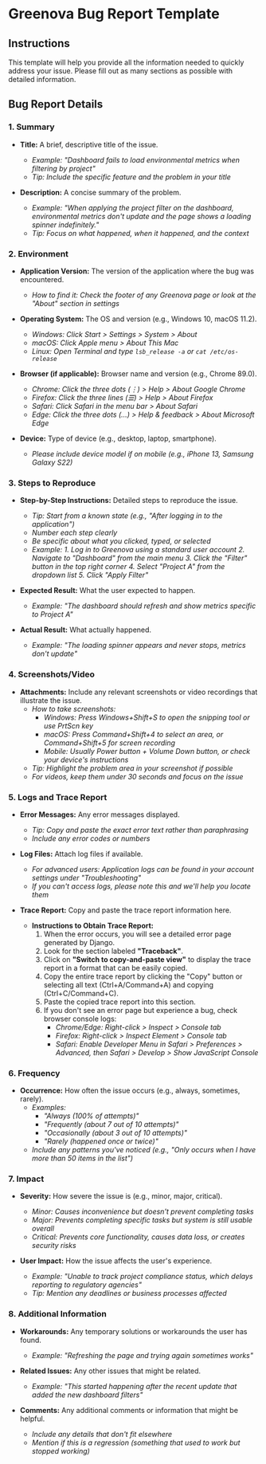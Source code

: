 # Greenova Bug Report Template

## Instructions

This template will help you provide all the information needed to quickly
address your issue. Please fill out as many sections as possible with detailed
information.

## Bug Report Details

### 1. Summary

- **Title:** A brief, descriptive title of the issue.

  - _Example: "Dashboard fails to load environmental metrics when filtering by
    project"_
  - _Tip: Include the specific feature and the problem in your title_

- **Description:** A concise summary of the problem.
  - _Example: "When applying the project filter on the dashboard, environmental
    metrics don't update and the page shows a loading spinner indefinitely."_
  - _Tip: Focus on what happened, when it happened, and the context_

### 2. Environment

- **Application Version:** The version of the application where the bug was
  encountered.

  - _How to find it: Check the footer of any Greenova page or look at the
    "About" section in settings_

- **Operating System:** The OS and version (e.g., Windows 10, macOS 11.2).

  - _Windows: Click Start > Settings > System > About_
  - _macOS: Click Apple menu > About This Mac_
  - _Linux: Open Terminal and type `lsb_release -a` or `cat /etc/os-release`_

- **Browser (if applicable):** Browser name and version (e.g., Chrome 89.0).

  - _Chrome: Click the three dots (⋮) > Help > About Google Chrome_
  - _Firefox: Click the three lines (☰) > Help > About Firefox_
  - _Safari: Click Safari in the menu bar > About Safari_
  - _Edge: Click the three dots (…) > Help & feedback > About Microsoft Edge_

- **Device:** Type of device (e.g., desktop, laptop, smartphone).
  - _Please include device model if on mobile (e.g., iPhone 13, Samsung Galaxy
    S22)_

### 3. Steps to Reproduce

- **Step-by-Step Instructions:** Detailed steps to reproduce the issue.

  - _Tip: Start from a known state (e.g., "After logging in to the
    application")_
  - _Number each step clearly_
  - _Be specific about what you clicked, typed, or selected_
  - _Example:_ _1. Log in to Greenova using a standard user account_ _2.
    Navigate to "Dashboard" from the main menu_ _3. Click the "Filter" button
    in the top right corner_ _4. Select "Project A" from the dropdown list_ _5.
    Click "Apply Filter"_

- **Expected Result:** What the user expected to happen.

  - _Example: "The dashboard should refresh and show metrics specific to
    Project A"_

- **Actual Result:** What actually happened.
  - _Example: "The loading spinner appears and never stops, metrics don't
    update"_

### 4. Screenshots/Video

- **Attachments:** Include any relevant screenshots or video recordings that
  illustrate the issue.
  - _How to take screenshots:_
    - _Windows: Press Windows+Shift+S to open the snipping tool or use PrtScn
      key_
    - _macOS: Press Command+Shift+4 to select an area, or Command+Shift+5 for
      screen recording_
    - _Mobile: Usually Power button + Volume Down button, or check your
      device's instructions_
  - _Tip: Highlight the problem area in your screenshot if possible_
  - _For videos, keep them under 30 seconds and focus on the issue_

### 5. Logs and Trace Report

- **Error Messages:** Any error messages displayed.

  - _Tip: Copy and paste the exact error text rather than paraphrasing_
  - _Include any error codes or numbers_

- **Log Files:** Attach log files if available.

  - _For advanced users: Application logs can be found in your account settings
    under "Troubleshooting"_
  - _If you can't access logs, please note this and we'll help you locate them_

- **Trace Report:** Copy and paste the trace report information here.
  - **Instructions to Obtain Trace Report:**
    1. When the error occurs, you will see a detailed error page generated by
       Django.
    2. Look for the section labeled **"Traceback"**.
    3. Click on **"Switch to copy-and-paste view"** to display the trace report
       in a format that can be easily copied.
    4. Copy the entire trace report by clicking the "Copy" button or selecting
       all text (Ctrl+A/Command+A) and copying (Ctrl+C/Command+C).
    5. Paste the copied trace report into this section.
    6. If you don't see an error page but experience a bug, check browser
       console logs:
       - _Chrome/Edge: Right-click > Inspect > Console tab_
       - _Firefox: Right-click > Inspect Element > Console tab_
       - _Safari: Enable Developer Menu in Safari > Preferences > Advanced,
         then Safari > Develop > Show JavaScript Console_

### 6. Frequency

- **Occurrence:** How often the issue occurs (e.g., always, sometimes, rarely).
  - _Examples:_
    - _"Always (100% of attempts)"_
    - _"Frequently (about 7 out of 10 attempts)"_
    - _"Occasionally (about 3 out of 10 attempts)"_
    - _"Rarely (happened once or twice)"_
  - _Include any patterns you've noticed (e.g., "Only occurs when I have more
    than 50 items in the list")_

### 7. Impact

- **Severity:** How severe the issue is (e.g., minor, major, critical).

  - _Minor: Causes inconvenience but doesn't prevent completing tasks_
  - _Major: Prevents completing specific tasks but system is still usable
    overall_
  - _Critical: Prevents core functionality, causes data loss, or creates
    security risks_

- **User Impact:** How the issue affects the user's experience.
  - _Example: "Unable to track project compliance status, which delays
    reporting to regulatory agencies"_
  - _Tip: Mention any deadlines or business processes affected_

### 8. Additional Information

- **Workarounds:** Any temporary solutions or workarounds the user has found.

  - _Example: "Refreshing the page and trying again sometimes works"_

- **Related Issues:** Any other issues that might be related.

  - _Example: "This started happening after the recent update that added the
    new dashboard filters"_

- **Comments:** Any additional comments or information that might be helpful.
  - _Include any details that don't fit elsewhere_
  - _Mention if this is a regression (something that used to work but stopped
    working)_
